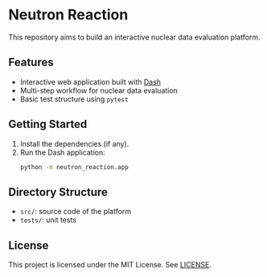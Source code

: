 # Neutron Reaction

This repository aims to build an interactive nuclear data evaluation platform.

## Features
- Interactive web application built with [Dash](https://dash.plotly.com/)
- Multi-step workflow for nuclear data evaluation
- Basic test structure using `pytest`

## Getting Started

1. Install the dependencies (if any).
2. Run the Dash application:
   ```bash
   python -m neutron_reaction.app
   ```

## Directory Structure

- `src/`: source code of the platform
- `tests/`: unit tests

## License

This project is licensed under the MIT License. See [LICENSE](LICENSE).
